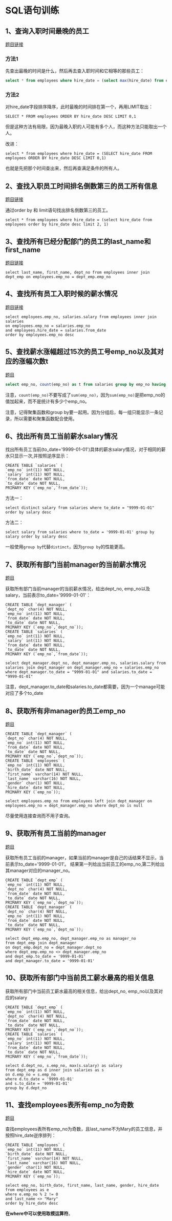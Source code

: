 # SQL语句训练

## 1、查询入职时间最晚的员工

[题目链接](https://www.nowcoder.com/practice/218ae58dfdcd4af195fff264e062138f?tpId=82&tqId=29753&tPage=1&rp=&ru=/ta/sql&qru=/ta/sql/question-ranking)

### 方法1

先查出最晚的时间是什么，然后再去查入职时间和它相等的那些员工：

```sql
select * from employees where hire_date = (select max(hire_date) from employees)
```

### 方法2

对hire_date字段排序降序，此时最晚的时间排在第一个，再用LIMIT取出：

```mysql
SELECT * FROM employees ORDER BY hire_date DESC LIMIT 0,1
```

但是这种方法有局限，因为最晚入职的人可能有多个人，而这种方法只能取出一个人。

改进：

```mysql
select * from employees where hire_date = (SELECT hire_date FROM employees ORDER BY hire_date DESC LIMIT 0,1)
```

也就是先把那个时间查出来，然后再查满足条件的所有人。

## 2、查找入职员工时间排名倒数第三的员工所有信息

[题目链接](https://www.nowcoder.com/practice/ec1ca44c62c14ceb990c3c40def1ec6c?tpId=82&tqId=29754&rp=0&ru=/ta/sql&qru=/ta/sql/question-ranking)

通过order by 和 limit语句找出排名倒数第三的员工。

```mysql
select * from employees where hire_date = (select hire_date from employees order by hire_date desc limit 2, 1)
```

## 3、查找所有已经分配部门的员工的last_name和first_name

[题目链接](https://www.nowcoder.com/practice/6d35b1cd593545ab985a68cd86f28671?tpId=82&tqId=29756&rp=0&ru=/ta/sql&qru=/ta/sql/question-ranking)

```mysql
select last_name, first_name, dept_no from employees inner join dept_emp on employees.emp_no = dept_emp.emp_no
```

## 4、查找所有员工入职时候的薪水情况

[题目链接](https://www.nowcoder.com/practice/23142e7a23e4480781a3b978b5e0f33a?tpId=82&tqId=29758&rp=0&ru=/ta/sql&qru=/ta/sql/question-ranking)

```mysql
select employees.emp_no, salaries.salary from employees inner join salaries 
on employees.emp_no = salaries.emp_no 
and employees.hire_date = salaries.from_date 
order by employees.emp_no desc
```

## 5、查找薪水涨幅超过15次的员工号emp_no以及其对应的涨幅次数t

[题目](https://www.nowcoder.com/practice/6d4a4cff1d58495182f536c548fee1ae?tpId=82&tqId=29759&tPage=1&rp=&ru=/ta/sql&qru=/ta/sql/question-ranking)

```sql
select emp_no, count(emp_no) as t from salaries group by emp_no having t > 15
```

注意，`count(emp_no)`不要写成了`sum(emp_no)`，因为`sum(emp_no)`是把emp_no的值加起来，而不是统计有多少个emp_no。

注意，记得聚集函数和group by要一起用。因为分组后，每一组只能显示一条记录，所以需要和聚集函数配合使用。

## 6、找出所有员工当前薪水salary情况

找出所有员工当前(to_date='9999-01-01')具体的薪水salary情况，对于相同的薪水只显示一次,并按照逆序显示：

```mysql
CREATE TABLE `salaries` (
`emp_no` int(11) NOT NULL,
`salary` int(11) NOT NULL,
`from_date` date NOT NULL,
`to_date` date NOT NULL,
PRIMARY KEY (`emp_no`,`from_date`));
```

方法一：

```mysql
select distinct salary from salaries where to_date = "9999-01-01" order by salary desc
```

方法二：

```mysql
select salary from salaries where to_date = '9999-01-01' group by salary order by salary desc
```

一般使用`group by`代替`distinct`，因为`group by`的性能更高。

## 7、获取所有部门当前manager的当前薪水情况

[题目](https://www.nowcoder.com/practice/4c8b4a10ca5b44189e411107e1d8bec1?tpId=82&tqId=29761&rp=0&ru=/ta/sql&qru=/ta/sql/question-ranking)

获取所有部门当前manager的当前薪水情况，给出dept_no, emp_no以及salary，当前表示to_date='9999-01-01'：

```mysql
CREATE TABLE `dept_manager` (
`dept_no` char(4) NOT NULL,
`emp_no` int(11) NOT NULL,
`from_date` date NOT NULL,
`to_date` date NOT NULL,
PRIMARY KEY (`emp_no`,`dept_no`));
CREATE TABLE `salaries` (
`emp_no` int(11) NOT NULL,
`salary` int(11) NOT NULL,
`from_date` date NOT NULL,
`to_date` date NOT NULL,
PRIMARY KEY (`emp_no`,`from_date`));
```

```mysql
select dept_manager.dept_no, dept_manager.emp_no, salaries.salary from salaries join dept_manager on dept_manager.emp_no = salaries.emp_no where dept_manager.to_date = "9999-01-01" and salaries.to_date = "9999-01-01"
```

注意，dept_manager.to_date和salaries.to_date都需要，因为一个manage可能对应了多个to_date

## 8、获取所有非manager的员工emp_no

[题目](https://www.nowcoder.com/practice/32c53d06443346f4a2f2ca733c19660c?tpId=82&tqId=29762&rp=0&ru=/ta/sql&qru=/ta/sql/question-ranking)

```mysql
CREATE TABLE `dept_manager` (
`dept_no` char(4) NOT NULL,
`emp_no` int(11) NOT NULL,
`from_date` date NOT NULL,
`to_date` date NOT NULL,
PRIMARY KEY (`emp_no`,`dept_no`));
CREATE TABLE `employees` (
`emp_no` int(11) NOT NULL,
`birth_date` date NOT NULL,
`first_name` varchar(14) NOT NULL,
`last_name` varchar(16) NOT NULL,
`gender` char(1) NOT NULL,
`hire_date` date NOT NULL,
PRIMARY KEY (`emp_no`));
```

```mysql
select employees.emp_no from employees left join dept_manager on employees.emp_no = dept_manager.emp_no where dept_no is null
```

尽量使用连接查询而不用子查询。

## 9、获取所有员工当前的manager

[题目](https://www.nowcoder.com/practice/e50d92b8673a440ebdf3a517b5b37d62?tpId=82&tqId=29763&rp=0&ru=%2Fta%2Fsql&qru=%2Fta%2Fsql%2Fquestion-ranking&tPage=1)

获取所有员工当前的manager，如果当前的manager是自己的话结果不显示，当前表示to_date='9999-01-01'。
结果第一列给出当前员工的emp_no,第二列给出其manager对应的manager_no。

```mysql
CREATE TABLE `dept_emp` (
`emp_no` int(11) NOT NULL,
`dept_no` char(4) NOT NULL,
`from_date` date NOT NULL,
`to_date` date NOT NULL,
PRIMARY KEY (`emp_no`,`dept_no`));
CREATE TABLE `dept_manager` (
`dept_no` char(4) NOT NULL,
`emp_no` int(11) NOT NULL,
`from_date` date NOT NULL,
`to_date` date NOT NULL,
PRIMARY KEY (`emp_no`,`dept_no`));
```

```mysql
select dept_emp.emp_no, dept_manager.emp_no as manager_no 
from dept_emp join dept_manager 
on dept_emp.dept_no = dept_manager.dept_no 
where dept_emp.emp_no <> dept_manager.emp_no 
and dept_emp.to_date = '9999-01-01' 
and dept_manager.to_date = '9999-01-01'
```

## 10、获取所有部门中当前员工薪水最高的相关信息

获取所有部门中当前员工薪水最高的相关信息，给出dept_no, emp_no以及其对应的salary

```mysql
CREATE TABLE `dept_emp` (
`emp_no` int(11) NOT NULL,
`dept_no` char(4) NOT NULL,
`from_date` date NOT NULL,
`to_date` date NOT NULL,
PRIMARY KEY (`emp_no`,`dept_no`));
CREATE TABLE `salaries` (
`emp_no` int(11) NOT NULL,
`salary` int(11) NOT NULL,
`from_date` date NOT NULL,
`to_date` date NOT NULL,
PRIMARY KEY (`emp_no`,`from_date`));
```

```mysql
select d.dept_no, s.emp_no, max(s.salary) as salary
from dept_emp as d inner join salaries as s
on d.emp_no = s.emp_no
where d.to_date = '9999-01-01'
and s.to_date = '9999-01-01'
group by d.dept_no
```

## 11、查找employees表所有emp_no为奇数

[题目](https://www.nowcoder.com/practice/a32669eb1d1740e785f105fa22741d5c?tpId=82&tqId=29767&rp=0&ru=/ta/sql&qru=/ta/sql/question-ranking)

查找employees表所有emp_no为奇数，且last_name不为Mary的员工信息，并按照hire_date逆序排列：

```mysql
CREATE TABLE `employees` (
`emp_no` int(11) NOT NULL,
`birth_date` date NOT NULL,
`first_name` varchar(14) NOT NULL,
`last_name` varchar(16) NOT NULL,
`gender` char(1) NOT NULL,
`hire_date` date NOT NULL,
PRIMARY KEY (`emp_no`));
```

```mysql
select emp_no, birth_date, first_name, last_name, gender, hire_date 
from employees as e 
where e.emp_no % 2 != 0
and last_name <> "Mary"
order by hire_date desc
```

**在where中可以使用取模运算符**。



















































